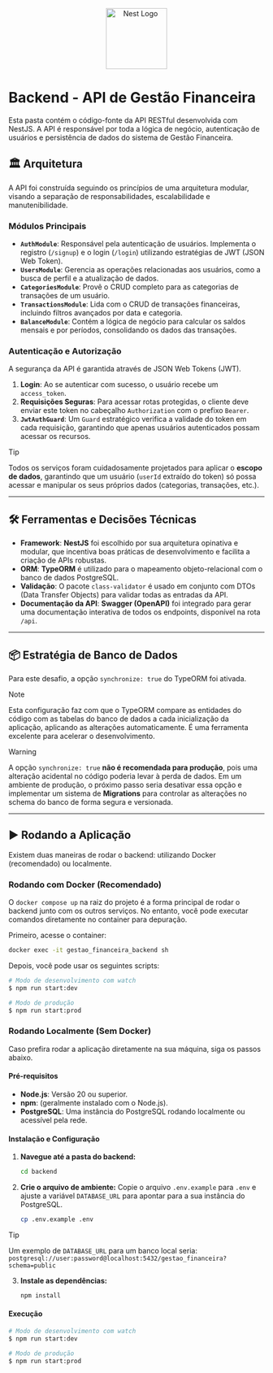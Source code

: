 <p align="center">
  <a href="http://nestjs.com/" target="blank"><img src="https://nestjs.com/img/logo-small.svg" width="120" alt="Nest Logo" /></a>
</p>

# Backend - API de Gestão Financeira

Esta pasta contém o código-fonte da API RESTful desenvolvida com NestJS. A API é responsável por toda a lógica de negócio, autenticação de usuários e persistência de dados do sistema de Gestão Financeira.

## 🏛️ Arquitetura

A API foi construída seguindo os princípios de uma arquitetura modular, visando a separação de responsabilidades, escalabilidade e manutenibilidade.

### Módulos Principais

- **`AuthModule`**: Responsável pela autenticação de usuários. Implementa o registro (`/signup`) e o login (`/login`) utilizando estratégias de JWT (JSON Web Token).
- **`UsersModule`**: Gerencia as operações relacionadas aos usuários, como a busca de perfil e a atualização de dados.
- **`CategoriesModule`**: Provê o CRUD completo para as categorias de transações de um usuário.
- **`TransactionsModule`**: Lida com o CRUD de transações financeiras, incluindo filtros avançados por data e categoria.
- **`BalanceModule`**: Contém a lógica de negócio para calcular os saldos mensais e por períodos, consolidando os dados das transações.

### Autenticação e Autorização

A segurança da API é garantida através de JSON Web Tokens (JWT).

1.  **Login**: Ao se autenticar com sucesso, o usuário recebe um `access_token`.
2.  **Requisições Seguras**: Para acessar rotas protegidas, o cliente deve enviar este token no cabeçalho `Authorization` com o prefixo `Bearer`.
3.  **`JwtAuthGuard`**: Um `Guard` estratégico verifica a validade do token em cada requisição, garantindo que apenas usuários autenticados possam acessar os recursos.

> [!TIP]
> Todos os serviços foram cuidadosamente projetados para aplicar o **escopo de dados**, garantindo que um usuário (`userId` extraído do token) só possa acessar e manipular os seus próprios dados (categorias, transações, etc.).

---

## 🛠️ Ferramentas e Decisões Técnicas

- **Framework**: **NestJS** foi escolhido por sua arquitetura opinativa e modular, que incentiva boas práticas de desenvolvimento e facilita a criação de APIs robustas.
- **ORM**: **TypeORM** é utilizado para o mapeamento objeto-relacional com o banco de dados PostgreSQL.
- **Validação**: O pacote `class-validator` é usado em conjunto com DTOs (Data Transfer Objects) para validar todas as entradas da API.
- **Documentação da API**: **Swagger (OpenAPI)** foi integrado para gerar uma documentação interativa de todos os endpoints, disponível na rota `/api`.

---

## 📦 Estratégia de Banco de Dados

Para este desafio, a opção `synchronize: true` do TypeORM foi ativada.

> [!NOTE]
> Esta configuração faz com que o TypeORM compare as entidades do código com as tabelas do banco de dados a cada inicialização da aplicação, aplicando as alterações automaticamente. É uma ferramenta excelente para acelerar o desenvolvimento.

> [!WARNING]
> A opção `synchronize: true` **não é recomendada para produção**, pois uma alteração acidental no código poderia levar à perda de dados. Em um ambiente de produção, o próximo passo seria desativar essa opção e implementar um sistema de **Migrations** para controlar as alterações no schema do banco de forma segura e versionada.

---

## ▶️ Rodando a Aplicação

Existem duas maneiras de rodar o backend: utilizando Docker (recomendado) ou localmente.

### Rodando com Docker (Recomendado)

O `docker compose up` na raiz do projeto é a forma principal de rodar o backend junto com os outros serviços. No entanto, você pode executar comandos diretamente no container para depuração.

Primeiro, acesse o container:

```bash
docker exec -it gestao_financeira_backend sh
```

Depois, você pode usar os seguintes scripts:

```bash
# Modo de desenvolvimento com watch
$ npm run start:dev

# Modo de produção
$ npm run start:prod
```

### Rodando Localmente (Sem Docker)

Caso prefira rodar a aplicação diretamente na sua máquina, siga os passos abaixo.

#### Pré-requisitos

- **Node.js**: Versão 20 ou superior.
- **npm**: (geralmente instalado com o Node.js).
- **PostgreSQL**: Uma instância do PostgreSQL rodando localmente ou acessível pela rede.

#### Instalação e Configuração

1.  **Navegue até a pasta do backend:**

    ```bash
    cd backend
    ```

2.  **Crie o arquivo de ambiente:**
    Copie o arquivo `.env.example` para `.env` e ajuste a variável `DATABASE_URL` para apontar para a sua instância do PostgreSQL.

    ```bash
    cp .env.example .env
    ```

> [!TIP]
> Um exemplo de `DATABASE_URL` para um banco local seria: `postgresql://user:password@localhost:5432/gestao_financeira?schema=public`

3.  **Instale as dependências:**
    ```bash
    npm install
    ```

#### Execução

```bash
# Modo de desenvolvimento com watch
$ npm run start:dev

# Modo de produção
$ npm run start:prod
```
